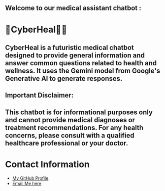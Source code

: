 ## Welcome to our medical assistant chatbot : 
#  🤖CyberHeal🚀🤖
## CyberHeal is a futuristic medical chatbot designed to provide general information and answer common questions related to health and wellness. It uses the Gemini model from Google's Generative AI to generate responses.

## Important Disclaimer:

## This chatbot is for informational purposes only and **cannot provide medical diagnoses or treatment recommendations**. For any health concerns, please consult with a qualified healthcare professional or your doctor.

# Contact Information

- [My GitHub Profile](https://github.com/md-junaid79)
- [Email Me here](mailto:md.junaid@example.com)







